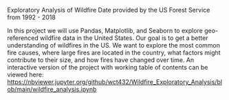 Exploratory Analysis of Wildfire Date provided by the US Forest Service from 1992 - 2018

In this project we will use Pandas, Matplotlib, and Seaborn to explore geo-referenced wildfire data in the United States. Our goal is to get a better understanding of wildfires in the US. We want to explore the most common fire causes, where large fires are located in the country, what factors might contribute to their size, and how fires have changed over time.
An interactive version of the project with working table of contents can be viewed here: https://nbviewer.jupyter.org/github/wct432/Wildfire_Exploratory_Analysis/blob/main/wildfire_analysis.ipynb

